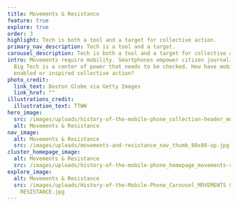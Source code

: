 ```yaml
---
title: Movements & Resistance
feature: true
explore: true
order: 3
highlight: Tech is both a tool and a target for collective action.
primary_nav_description: Tech is a tool and a target.
carousel_description: Tech is both a tool and a target for collective action.
intro: Movements require mobility. Smartphones empower citizen journalists. And
  Big Tech is a center of power that needs to be checked. How have mobile phones
  enabled or inspired collective action?
photo_credit:
  link_text: Boston Globe via Getty Images
  link_href: ""
illustrations_credit:
  illustration_text: TTWW
hero_image:
  src: /images/uploads/history-of-the-mobile-phone_collection-header_movements-resistance-600.png
  alt: Movements & Resistance
nav_image:
  alt: Movements & Resistance
  src: /images/uploads/movements-and-resistance_nav_thumb_80x80-op.jpg
cluster_homepage_image:
  alt: Movements & Resistance
  src: /images/uploads/history-of-the-mobile-phone_homepage_movements-resistance-750.jpg
explore_image:
  alt: Movements & Resistance
  src: /images/uploads/History-of-the-Mobile-Phone_Carousel_MOVEMENTS &
    RESISTANCE.jpg
---
```

